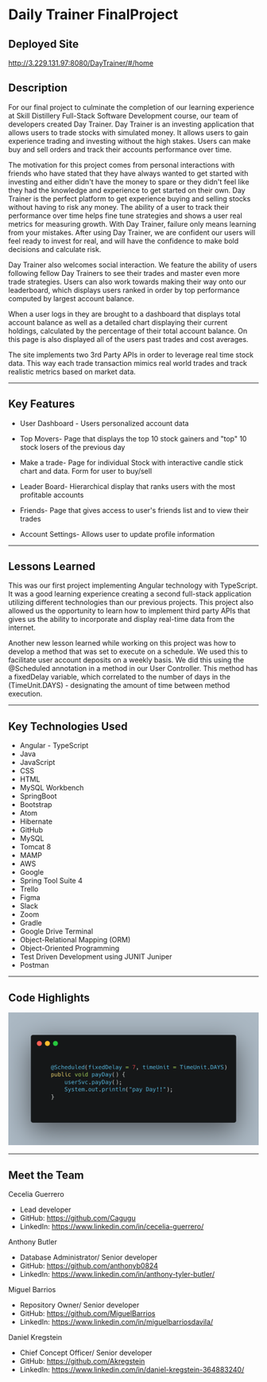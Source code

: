 # Daily Trainer FinalProject

## Deployed Site
http://3.229.131.97:8080/DayTrainer/#/home

## Description

For our final project to culminate the completion of our learning experience at Skill Distillery Full-Stack Software Development course, our team of developers created Day Trainer. Day Trainer is an investing application that allows users to trade stocks with simulated money. It allows users to gain experience trading and investing without the high stakes. Users can make buy and sell orders and track their accounts performance over time.

The motivation for this project comes from personal interactions with friends who have stated that they have always wanted to get started with investing and either didn't have the money to spare or they didn't feel like they had the knowledge and experience to get started on their own. Day Trainer is the perfect platform to get experience buying and selling stocks without having to risk any money. The ability of a user to track their performance over time helps fine tune strategies and shows a user real metrics for measuring growth. With Day Trainer, failure only means learning from your mistakes. After using Day Trainer, we are confident our users will feel ready to invest for real, and will have the confidence to make bold decisions and calculate risk.

Day Trainer also welcomes social interaction. We feature the ability of users following fellow Day Trainers to see their trades and master even more trade strategies. Users can also work towards making their way onto our leaderboard, which displays users ranked in order by top performance computed by largest account balance.

When a user logs in they are brought to a dashboard that displays total account balance as well as a detailed chart displaying their current holdings, calculated by the percentage of their total account balance. On this page is also displayed all of the users past trades and cost averages.

The site implements two 3rd Party APIs in order to leverage real time stock data. This way each trade transaction mimics real world trades and track realistic metrics based on market data.

---
## Key Features

* User Dashboard - Users personalized account data

* Top Movers- Page that displays the top 10 stock gainers and "top" 10 stock losers of the previous day

* Make a trade- Page for individual Stock with interactive candle stick chart and data. Form for user to buy/sell

* Leader Board- Hierarchical display that ranks users with the most profitable accounts

* Friends- Page that gives access to user's friends list and to view their trades

* Account Settings- Allows user to update profile information

---
## Lessons Learned

This was our first project implementing Angular technology with TypeScript. It was a good learning experience creating a second full-stack application utilizing different technologies than our previous projects. This project also allowed us the opportunity to learn how to implement third party APIs that gives us the ability to incorporate and display real-time data from the internet.

Another new lesson learned while working on this project was how to develop a method that was set to execute on a schedule. We used this to facilitate user account deposits on a weekly basis. We did this using the @Scheduled annotation in a method in our User Controller. This method has a fixedDelay variable, which  correlated to the number of days in the (TimeUnit.DAYS) - designating the amount of time between method execution.

---
## Key Technologies Used

* Angular - TypeScript
* Java
* JavaScript
* CSS
* HTML
* MySQL Workbench
* SpringBoot
* Bootstrap
* Atom
* Hibernate
* GitHub
* MySQL
* Tomcat 8
* MAMP
* AWS
* Google
* Spring Tool Suite 4
* Trello
* Figma
* Slack
* Zoom
* Gradle
* Google Drive Terminal
* Object-Relational Mapping (ORM)
* Object-Oriented Programming
* Test Driven Development using JUNIT Juniper
* Postman

---
## Code Highlights

![alt text](codesnippet1.jpg)

---
## Meet the Team

Cecelia Guerrero

* Lead developer
* GitHub: https://github.com/Cagugu
* LinkedIn: https://www.linkedin.com/in/cecelia-guerrero/

Anthony Butler

* Database Administrator/ Senior developer
* GitHub: https://github.com/anthonyb0824
* LinkedIn: https://www.linkedin.com/in/anthony-tyler-butler/

Miguel Barrios

* Repository Owner/ Senior developer
* GitHub: https://github.com/MiguelBarrios
* LinkedIn: https://www.linkedin.com/in/miguelbarriosdavila/

Daniel Kregstein

* Chief Concept Officer/ Senior developer
* GitHub: https://github.com/Akregstein
* LinkedIn: https://www.linkedin.com/in/daniel-kregstein-364883240/

